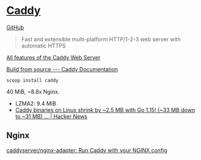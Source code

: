 # [Caddy](https://caddyserver.com/)
[GitHub](https://github.com/caddyserver/caddy)

> Fast and extensible multi-platform HTTP/1-2-3 web server with automatic HTTPS

[All features of the Caddy Web Server](https://caddyserver.com/features)

[Build from source --- Caddy Documentation](https://caddyserver.com/docs/build)

`scoop install caddy`

40 MiB, ~8.8x Nginx.
- LZMA2: 9.4 MiB
- [Caddy binaries on Linux shrink by ~2.5 MB with Go 1.15! (~33 MB down to ~31 MB) ... | Hacker News](https://news.ycombinator.com/item?id=24126664)

## Nginx
[caddyserver/nginx-adapter: Run Caddy with your NGINX config](https://github.com/caddyserver/nginx-adapter)